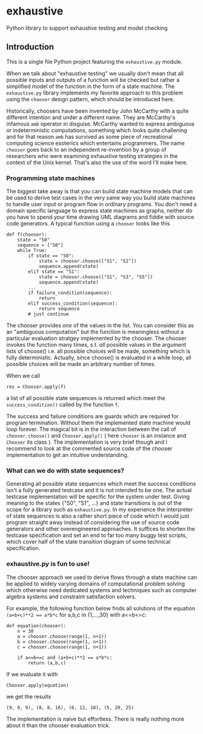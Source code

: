 # exhaustive
Python library to support exhaustive testing and model checking

## Introduction

This is a single file Python project featuring the `exhaustive.py` module. 

When we talk about "exhaustive testing" we usually don't mean that all possible inputs and
outputs of a function will be checked but rather a simplified model of the function in the 
form of a state machine. The `exhaustive.py` library implements my favorite approach to this
problem using the `chooser` design pattern, which should be introduced here.

Historically, choosers have been invented by John McCarthy with a quite different intention
and under a different name. They are McCarthy's infamous `amb` operator in disguise. McCarthy 
wanted to express ambiguous or indeterministic computations, something which looks quite 
challening and for that reason `amb` has survived as some piece of recreational computing science
esoterics which entertains programmers. The name `chooser` goes back to an independent re-invention 
by a group of researchers who were examining exhaustive testing strategies in the context of 
the Unix kernel. That's also the use of the word I'll make here.

### Programming state machines

The biggest take away is that you can build state machine models that can be used to derive test
cases in the very same way you build state machines to handle user input or program flow in ordinary 
programs. You don't need a domain specific language to express state machines as graphs, neither 
do you have to spend your time drawing UML diagrams and fiddle with source code generators. A typical 
function using a `chooser` looks like this

	def f(chooser):
		state = "S0"
		sequence = ["S0"]
		while True:
			if state == "S0":
				state = chooser.choose(["S1", "S2"])
				sequence.append(state)
			elif state == "S1":
				state = chooser.choose(["S1", "S3", "S5"])
				sequence.append(state)
			...
			if failure_condition(sequence):
				return 
			elif success_condition(sequence):
				return sequence
			# just continue

The chooser provides *one* of the values in the list. You can consider this as an "ambiguous computation" but the function
is meaningless without a particular evaluation stratgey implemented by the chooser. The chooser invokes the function many
times, s.t. *all* possible values in the argument lists of choose() i.e. all possible choices will be made, something which
is fully deterministic. Actually, since choose() is evaluated in a while loop, all possible choices will be made an arbitrary 
number of times.

When we call 

	res = Chooser.apply(f)

a list of all possible state sequences is returned which meet the `success_condition()` called by the function `f`.

The success and failure conditions are guards which are required for program termination. Without them the implemented
state machine would loop forever. The magical bit is in the interaction between the call of `chooser.choose()` and
`Chooser.apply()` ( here `chooser` is an instance and `Chooser` its class ). The implementation is very brief though
and I recommend to look at the commented source code of the chooser implementation to get an intuitive understanding.

### What can we do with state sequences?

Generating all possible state sequences which meet the success conditions isn't a fully generated testcase and it is 
not intended to be one. The actual testcase implementation will be specific for the system under test. Giving meaning to 
the states {"S0", "S1", ...} and state transitions is out of the scope for a library such as `exhaustive.py`. In my 
experience the interpreter of state sequences is also a rather short piece of code which I would just program straight
away instead of considering the use of source code generators and other overengineered approaches. It suffices to 
shorten the testcase specification and set an end to far too many buggy test scripts, which cover half of the state 
transition diagram of some technical specification.

### exhaustive.py is fun to use!

The chooser approach we used to derive flows through a state machine can be applied to widely varying domains
of computational problem solving which otherwise need dedicated systems and techniques such as computer algebra systems 
and constraint satisfaction solvers.

For example, the following function below finds all solutions of the equation `(a+b+c)**2 == a*b*c` for a,b,c in {1,...,30}
with a<=b<=c:

    def equation(chooser):
        n = 30
        a = chooser.choose(range(1, n+1))
        b = chooser.choose(range(1, n+1))
        c = chooser.choose(range(1, n+1))
        
        if a<=b<=c and (a+b+c)**2 == a*b*c:
            return (a,b,c)

If we evaluate it with

	Chooser.apply(equation)            

we get the results

	(9, 9, 9), (8, 8, 16), (6, 12, 18), (5, 20, 25)

The implementation is naive but effortless. There is really nothing more about it than the chooser evaluation 
trick.








